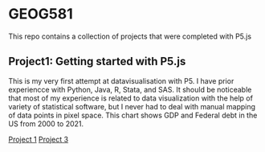 # GEOG581
This repo contains a collection of projects that were completed with P5.js



## Project1: Getting started with P5.js
This is my very first attempt at datavisualisation with P5. I have prior experiencce with Python, Java, R, Stata, and SAS. It should be noticeable that most of my experience is related to data visualization with the help of variety of statistical software, but I never had to deal with manual mapping of data points in pixel space. 
This chart shows GDP and Federal debt in the US from 2000 to 2021. 


[Project 1](https://editor.p5js.org/achilcoat4874/full/wjObgOpeZ)
[Project 3](https://editor.p5js.org/achilcoat4874/full/4CyV7dQd3)
